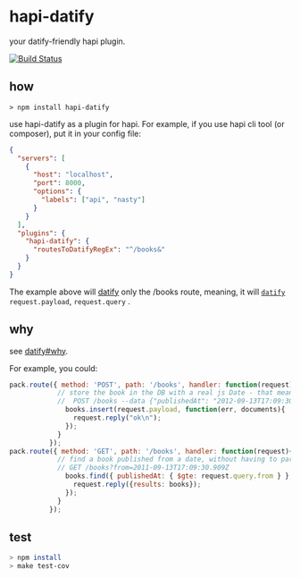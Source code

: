 hapi-datify
===========

your datify-friendly hapi plugin.

[![Build Status](https://travis-ci.org/iamdoron/hapi-datify.png?branch=master)](https://travis-ci.org/iamdoron/hapi-datify)
## how

`> npm install hapi-datify`

use hapi-datify as a plugin for hapi. For example, if you use hapi cli tool (or composer), put it in your config file:

```json
{
  "servers": [
    {
      "host": "localhost",
      "port": 8000,
      "options": {
        "labels": ["api", "nasty"]
      }
    }
  ],
  "plugins": {
    "hapi-datify": {
      "routesToDatifyRegEx": "^/books&"
    }
  }
}
```
The example above will [datify](https://npmjs.org/package/datify) only the /books route, meaning, it will [`datify`](https://npmjs.org/package/datify) `request.payload`, `request.query` .

## why
see [datify#why](https://github.com/iamdoron/datify#why).

For example, you could:

```javascript
pack.route({ method: 'POST', path: '/books', handler: function(request){
            // store the book in the DB with a real js Date - that means you can query using dates later on
            //  POST /books --data {"publishedAt": "2012-09-13T17:09:30.909Z", ...}
              books.insert(request.payload, function(err, documents){ 
                request.reply("ok\n");
              });
            } 
          });
pack.route({ method: 'GET', path: '/books', handler: function(request){
            // find a book published from a date, without having to parse dates
            // GET /books?from=2011-09-13T17:09:30.909Z
              books.find({ publishedAt: { $gte: request.query.from } }, function(err, books){ 
                request.reply({results: books});
              });
            } 
          });
```
## test
```sh
> npm install
> make test-cov
```
